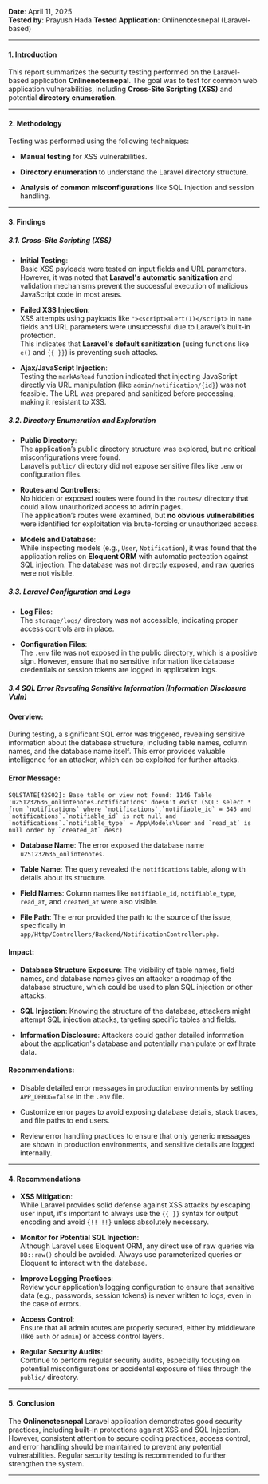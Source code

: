 
**Date**: April 11, 2025  
**Tested by**: Prayush Hada
**Tested Application**: Onlinenotesnepal (Laravel-based)

---

#### **1. Introduction**

This report summarizes the security testing performed on the Laravel-based application **Onlinenotesnepal**. The goal was to test for common web application vulnerabilities, including **Cross-Site Scripting (XSS)** and potential **directory enumeration**.

---

#### **2. Methodology**

Testing was performed using the following techniques:

- **Manual testing** for XSS vulnerabilities.
    
- **Directory enumeration** to understand the Laravel directory structure.
    
- **Analysis of common misconfigurations** like SQL Injection and session handling.
    

---

#### **3. Findings**

##### **3.1. Cross-Site Scripting (XSS)**

- **Initial Testing**:  
    Basic XSS payloads were tested on input fields and URL parameters. However, it was noted that **Laravel's automatic sanitization** and validation mechanisms prevent the successful execution of malicious JavaScript code in most areas.
    
- **Failed XSS Injection**:  
    XSS attempts using payloads like `"><script>alert(1)</script>` in `name` fields and URL parameters were unsuccessful due to Laravel’s built-in protection.  
    This indicates that **Laravel's default sanitization** (using functions like `e()` and `{{ }}`) is preventing such attacks.
    
- **Ajax/JavaScript Injection**:  
    Testing the `markAsRead` function indicated that injecting JavaScript directly via URL manipulation (like `admin/notification/{id}`) was not feasible. The URL was prepared and sanitized before processing, making it resistant to XSS.
    

##### **3.2. Directory Enumeration and Exploration**

- **Public Directory**:  
    The application’s public directory structure was explored, but no critical misconfigurations were found.  
    Laravel’s `public/` directory did not expose sensitive files like `.env` or configuration files.
    
- **Routes and Controllers**:  
    No hidden or exposed routes were found in the `routes/` directory that could allow unauthorized access to admin pages.  
    The application’s routes were examined, but **no obvious vulnerabilities** were identified for exploitation via brute-forcing or unauthorized access.
    
- **Models and Database**:  
    While inspecting models (e.g., `User`, `Notification`), it was found that the application relies on **Eloquent ORM** with automatic protection against SQL injection. The database was not directly exposed, and raw queries were not visible.
    

##### **3.3. Laravel Configuration and Logs**

- **Log Files**:  
    The `storage/logs/` directory was not accessible, indicating proper access controls are in place.
    
- **Configuration Files**:  
    The `.env` file was not exposed in the public directory, which is a positive sign. However, ensure that no sensitive information like database credentials or session tokens are logged in application logs.
    

##### 3.4 SQL Error Revealing Sensitive Information (Information Disclosure Vuln)

#### **Overview:**

During testing, a significant SQL error was triggered, revealing sensitive information about the database structure, including table names, column names, and the database name itself. This error provides valuable intelligence for an attacker, which can be exploited for further attacks.

#### **Error Message:**
```error
SQLSTATE[42S02]: Base table or view not found: 1146 Table 'u251232636_onlintenotes.notifications' doesn't exist (SQL: select * from `notifications` where `notifications`.`notifiable_id` = 345 and `notifications`.`notifiable_id` is not null and `notifications`.`notifiable_type` = App\Models\User and `read_at` is null order by `created_at` desc)

```

- **Database Name**: The error exposed the database name `u251232636_onlintenotes`.
    
- **Table Name**: The query revealed the `notifications` table, along with details about its structure.
    
- **Field Names**: Column names like `notifiable_id`, `notifiable_type`, `read_at`, and `created_at` were also visible.
    
- **File Path**: The error provided the path to the source of the issue, specifically in `app/Http/Controllers/Backend/NotificationController.php`.
    

#### **Impact:**

- **Database Structure Exposure**: The visibility of table names, field names, and database names gives an attacker a roadmap of the database structure, which could be used to plan SQL injection or other attacks.
    
- **SQL Injection**: Knowing the structure of the database, attackers might attempt SQL injection attacks, targeting specific tables and fields.
    
- **Information Disclosure**: Attackers could gather detailed information about the application's database and potentially manipulate or exfiltrate data.
    

#### **Recommendations:**

- Disable detailed error messages in production environments by setting `APP_DEBUG=false` in the `.env` file.
    
- Customize error pages to avoid exposing database details, stack traces, and file paths to end users.
    
- Review error handling practices to ensure that only generic messages are shown in production environments, and sensitive details are logged internally.

---

#### **4. Recommendations**

- **XSS Mitigation**:  
    While Laravel provides solid defense against XSS attacks by escaping user input, it's important to always use the `{{ }}` syntax for output encoding and avoid `{!! !!}` unless absolutely necessary.
    
- **Monitor for Potential SQL Injection**:  
    Although Laravel uses Eloquent ORM, any direct use of raw queries via `DB::raw()` should be avoided. Always use parameterized queries or Eloquent to interact with the database.
    
- **Improve Logging Practices**:  
    Review your application’s logging configuration to ensure that sensitive data (e.g., passwords, session tokens) is never written to logs, even in the case of errors.
    
- **Access Control**:  
    Ensure that all admin routes are properly secured, either by middleware (like `auth` or `admin`) or access control layers.
    
- **Regular Security Audits**:  
    Continue to perform regular security audits, especially focusing on potential misconfigurations or accidental exposure of files through the `public/` directory.


---

#### **5. Conclusion**

The **Onlinenotesnepal** Laravel application demonstrates good security practices, including built-in protections against XSS and SQL Injection. However, consistent attention to secure coding practices, access control, and error handling should be maintained to prevent any potential vulnerabilities. Regular security testing is recommended to further strengthen the system.

---